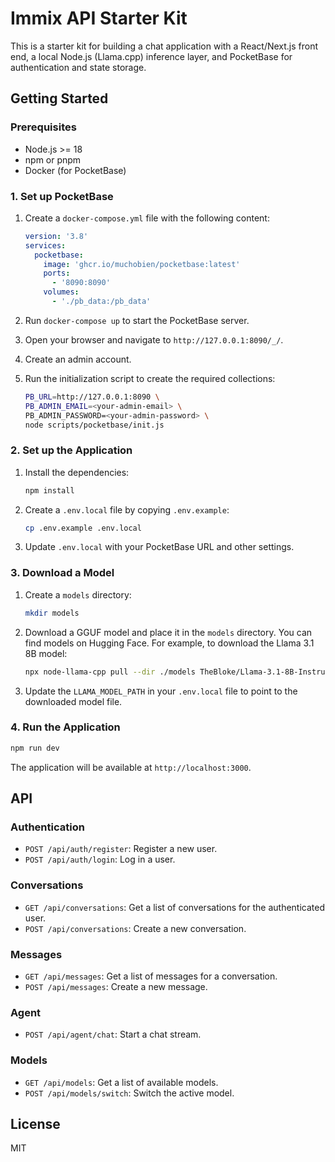 # Immix API Starter Kit

This is a starter kit for building a chat application with a React/Next.js front end, a local Node.js (Llama.cpp) inference layer, and PocketBase for authentication and state storage.

## Getting Started

### Prerequisites

- Node.js >= 18
- npm or pnpm
- Docker (for PocketBase)

### 1. Set up PocketBase

1.  Create a `docker-compose.yml` file with the following content:

    ```yml
    version: '3.8'
    services:
      pocketbase:
        image: 'ghcr.io/muchobien/pocketbase:latest'
        ports:
          - '8090:8090'
        volumes:
          - './pb_data:/pb_data'
    ```

2.  Run `docker-compose up` to start the PocketBase server.

3.  Open your browser and navigate to `http://127.0.0.1:8090/_/`.

4.  Create an admin account.

5.  Run the initialization script to create the required collections:

    ```bash
    PB_URL=http://127.0.0.1:8090 \
    PB_ADMIN_EMAIL=<your-admin-email> \
    PB_ADMIN_PASSWORD=<your-admin-password> \
    node scripts/pocketbase/init.js
    ```

### 2. Set up the Application

1.  Install the dependencies:

    ```bash
    npm install
    ```

2.  Create a `.env.local` file by copying `.env.example`:

    ```bash
    cp .env.example .env.local
    ```

3.  Update `.env.local` with your PocketBase URL and other settings.

### 3. Download a Model

1.  Create a `models` directory:

    ```bash
    mkdir models
    ```

2.  Download a GGUF model and place it in the `models` directory. You can find models on Hugging Face. For example, to download the Llama 3.1 8B model:

    ```bash
    npx node-llama-cpp pull --dir ./models TheBloke/Llama-3.1-8B-Instruct-GGUF
    ```

3.  Update the `LLAMA_MODEL_PATH` in your `.env.local` file to point to the downloaded model file.

### 4. Run the Application

```bash
npm run dev
```

The application will be available at `http://localhost:3000`.

## API

### Authentication

- `POST /api/auth/register`: Register a new user.
- `POST /api/auth/login`: Log in a user.

### Conversations

- `GET /api/conversations`: Get a list of conversations for the authenticated user.
- `POST /api/conversations`: Create a new conversation.

### Messages

- `GET /api/messages`: Get a list of messages for a conversation.
- `POST /api/messages`: Create a new message.

### Agent

- `POST /api/agent/chat`: Start a chat stream.

### Models

- `GET /api/models`: Get a list of available models.
- `POST /api/models/switch`: Switch the active model.

## License

MIT
